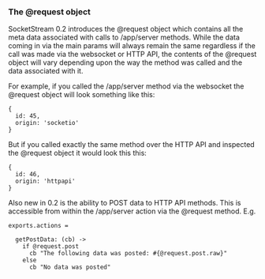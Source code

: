 ### The @request object

SocketStream 0.2 introduces the @request object which contains all the meta data associated with calls to /app/server methods. While the data coming in via the main params will always remain the same regardless if the call was made via the websocket or HTTP API, the contents of the @request object will vary depending upon the way the method was called and the data associated with it.

For example, if you called the /app/server method via the websocket the @request object will look something like this:

    {
      id: 45,
      origin: 'socketio'
    }

But if you called exactly the same method over the HTTP API and inspected the @request object it would look this this:

    {
      id: 46,
      origin: 'httpapi'
    }

Also new in 0.2 is the ability to POST data to HTTP API methods. This is accessible from within the /app/server action via the @request method. E.g.

``` coffee-script
exports.actions =

  getPostData: (cb) ->
    if @request.post
      cb "The following data was posted: #{@request.post.raw}"
    else
      cb "No data was posted"
```